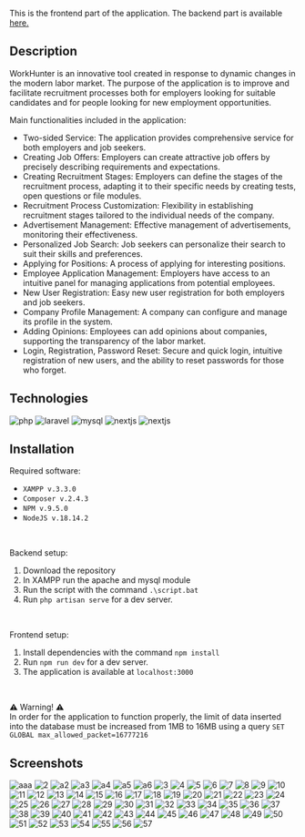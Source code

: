 This is the frontend part of the application. The backend part is available <a href="https://github.com/dbirak/recruitment_system_backend">here.</a>

## Description

WorkHunter is an innovative tool created in response to dynamic changes in the modern labor market. The purpose of the application is to improve and facilitate recruitment processes both for employers looking for suitable candidates and for people looking for new employment opportunities.

Main functionalities included in the application:
- Two-sided Service: The application provides comprehensive service for both employers and job seekers.
- Creating Job Offers: Employers can create attractive job offers by precisely describing requirements and expectations.
- Creating Recruitment Stages: Employers can define the stages of the recruitment process, adapting it to their specific needs by creating tests, open questions or file modules.
- Recruitment Process Customization: Flexibility in establishing recruitment stages tailored to the individual needs of the company.
- Advertisement Management: Effective management of advertisements, monitoring their effectiveness.
- Personalized Job Search: Job seekers can personalize their search to suit their skills and preferences.
- Applying for Positions: A process of applying for interesting positions.
- Employee Application Management: Employers have access to an intuitive panel for managing applications from potential employees.
- New User Registration: Easy new user registration for both employers and job seekers.
- Company Profile Management: A company can configure and manage its profile in the system.
- Adding Opinions: Employees can add opinions about companies, supporting the transparency of the labor market.
- Login, Registration, Password Reset: Secure and quick login, intuitive registration of new users, and the ability to reset passwords for those who forget.

## Technologies

<p>
  <img src="https://img.shields.io/badge/php-%23777BB4.svg?style=for-the-badge&logo=php&logoColor=white" alt="php">
  <img src="https://img.shields.io/badge/laravel-%23FF2D20.svg?style=for-the-badge&logo=laravel&logoColor=white" alt="laravel">
  <img src="https://img.shields.io/badge/mysql-%23016086.svg?style=for-the-badge&logo=mysql&logoColor=white" alt="mysql">
  <img src="https://img.shields.io/badge/Next-black?style=for-the-badge&logo=next.js&logoColor=white" alt="nextjs">
  <img src="https://img.shields.io/badge/javascript-%23323330.svg?style=for-the-badge&logo=javascript&logoColor=%23F7DF1E" alt="nextjs">
</p>

## Installation

Required software:
- `XAMPP v.3.3.0`
- `Composer v.2.4.3`
- `NPM v.9.5.0`
- `NodeJS v.18.14.2`

<br>

Backend setup:
1. Download the repository
2. In XAMPP run the apache and mysql module
3. Run the script with the command `.\script.bat`
4. Run `php artisan serve` for a dev server.

<br>

Frontend setup:
1. Install dependencies with the command `npm install`
2. Run `npm run dev` for a dev server.
3. The application is available at `localhost:3000`

<br>

:warning: Warning! :warning: <br>
In order for the application to function properly, the limit of data inserted into the database must be increased from 1MB to 16MB using a query `SET GLOBAL max_allowed_packet=16777216`

## Screenshots

![aaa](https://github.com/dbirak/recruitment_system_backend/assets/41111309/e1d6bc2d-cfaf-4011-81c4-779dd1795c9c)
![2](https://github.com/dbirak/recruitment_system_backend/assets/41111309/68546c3b-2582-48c3-88d4-ca48a95506ff)
![a2](https://github.com/dbirak/recruitment_system_backend/assets/41111309/733280e3-1ce0-41d5-b949-ebfdae070562)
![a3](https://github.com/dbirak/recruitment_system_backend/assets/41111309/adda2e17-06af-450b-b80c-71745583a5ed)
![a4](https://github.com/dbirak/recruitment_system_backend/assets/41111309/31634798-3b3a-4c2f-aabc-413e045eff5b)
![a5](https://github.com/dbirak/recruitment_system_backend/assets/41111309/348e2d6b-ebdf-4a4a-bd9f-ab564039df2c)
![a6](https://github.com/dbirak/recruitment_system_backend/assets/41111309/82dfcf6d-0d19-48d7-adf5-0bdee8e86b5c)
![3](https://github.com/dbirak/recruitment_system_backend/assets/41111309/a2339ee6-f38b-4e5a-b749-2b418ad970f4)
![4](https://github.com/dbirak/recruitment_system_backend/assets/41111309/a8c99803-4bfe-4123-99e8-d9f90a0b2853)
![5](https://github.com/dbirak/recruitment_system_backend/assets/41111309/becbc2e5-2575-4d48-b6f6-b631c1b06ddf)
![6](https://github.com/dbirak/recruitment_system_backend/assets/41111309/4d85ac4f-be6c-43c2-84d0-ab487f7d1658)
![7](https://github.com/dbirak/recruitment_system_backend/assets/41111309/8948c440-7b51-4f84-b6c5-59c18bbb4f2d)
![8](https://github.com/dbirak/recruitment_system_backend/assets/41111309/b5215c2a-1d7a-40a7-a7f6-0147b6c40273)
![9](https://github.com/dbirak/recruitment_system_backend/assets/41111309/040f4fb8-08de-4e77-91c4-98cf15f75f58)
![10](https://github.com/dbirak/recruitment_system_backend/assets/41111309/dadf6b24-fa18-465c-93d2-8f43f570efeb)
![11](https://github.com/dbirak/recruitment_system_backend/assets/41111309/846256ce-73b9-4cf1-ac8f-2c2e3448c334)
![12](https://github.com/dbirak/recruitment_system_backend/assets/41111309/e6059809-a8ce-4fe9-bd41-3b37b4929734)
![13](https://github.com/dbirak/recruitment_system_backend/assets/41111309/d02e11c5-5745-484f-8c50-ebb19c5472ea)
![14](https://github.com/dbirak/recruitment_system_backend/assets/41111309/a901fa3c-d0c3-4063-88c6-3695ae6392a6)
![15](https://github.com/dbirak/recruitment_system_backend/assets/41111309/5757f95b-2299-44f8-abd3-9da69e72751c)
![16](https://github.com/dbirak/recruitment_system_backend/assets/41111309/9b71e314-5ea4-4af8-9522-a0c505e9d8c8)
![17](https://github.com/dbirak/recruitment_system_backend/assets/41111309/2282108a-beff-4997-b273-bdf230b76e72)
![18](https://github.com/dbirak/recruitment_system_backend/assets/41111309/26554c1a-bb54-4c48-b5e2-e4b9d05b6f9c)
![19](https://github.com/dbirak/recruitment_system_backend/assets/41111309/cdddcb8d-bc1d-4e9a-9be6-fa41af54c6c0)
![20](https://github.com/dbirak/recruitment_system_backend/assets/41111309/95c9e226-4e5f-4515-9d10-fb4d7ccbc95e)
![21](https://github.com/dbirak/recruitment_system_backend/assets/41111309/14df5290-7bd5-47d4-ac5b-acd3d1199b26)
![22](https://github.com/dbirak/recruitment_system_backend/assets/41111309/e783a77e-2a09-48fb-9dd5-c56a05c568df)
![23](https://github.com/dbirak/recruitment_system_backend/assets/41111309/5f85c0d1-c4f4-4334-ab93-a3d44ddf2c5c)
![24](https://github.com/dbirak/recruitment_system_backend/assets/41111309/09b6ace1-180e-48d0-a471-83425956e5df)
![25](https://github.com/dbirak/recruitment_system_backend/assets/41111309/6d40cecd-d910-47ab-a9c6-31db6e12d4cf)
![26](https://github.com/dbirak/recruitment_system_backend/assets/41111309/a22ced6e-338e-43ff-9ebd-f330c1bc9216)
![27](https://github.com/dbirak/recruitment_system_backend/assets/41111309/4fc73ed3-b409-4d87-976b-3b7407afa13b)
![28](https://github.com/dbirak/recruitment_system_backend/assets/41111309/8768d760-6faf-491f-9659-6a31203772d0)
![29](https://github.com/dbirak/recruitment_system_backend/assets/41111309/b7fed4e2-546b-452f-9463-db50078124b3)
![30](https://github.com/dbirak/recruitment_system_backend/assets/41111309/6d5c1e51-561a-49e0-9726-e1ff2f035dd5)
![31](https://github.com/dbirak/recruitment_system_backend/assets/41111309/57512d13-e921-45c9-adec-a3da5b97525b)
![32](https://github.com/dbirak/recruitment_system_backend/assets/41111309/7471f0b5-50b5-45d1-844b-8a4c72703e79)
![33](https://github.com/dbirak/recruitment_system_backend/assets/41111309/305a06a1-ca52-4ffb-a71d-4841ec650c39)
![34](https://github.com/dbirak/recruitment_system_backend/assets/41111309/11d88ec2-14ae-4652-ab69-58bc032aeb98)
![35](https://github.com/dbirak/recruitment_system_backend/assets/41111309/6bd4efc9-ed8f-4b8d-8a95-0ff795af7e92)
![36](https://github.com/dbirak/recruitment_system_backend/assets/41111309/aae9fb8d-1b0d-4cf6-9043-5774c388d08d)
![37](https://github.com/dbirak/recruitment_system_backend/assets/41111309/6c4d5300-835d-4b28-af2e-3dc29ad32285)
![38](https://github.com/dbirak/recruitment_system_backend/assets/41111309/33603ed6-ace6-4c9c-a9cd-1ff6f84e892d)
![39](https://github.com/dbirak/recruitment_system_backend/assets/41111309/778c99df-f1f3-453b-b3d3-d7ae4370caaa)
![40](https://github.com/dbirak/recruitment_system_backend/assets/41111309/aafdd0fd-7478-46ff-852b-7277bc4d512f)
![41](https://github.com/dbirak/recruitment_system_backend/assets/41111309/caf924a9-da6a-40a8-8334-7c59bdf5eb18)
![42](https://github.com/dbirak/recruitment_system_backend/assets/41111309/fd922fd9-f3a3-4932-bd57-a7a853efdadf)
![43](https://github.com/dbirak/recruitment_system_backend/assets/41111309/598aa514-ab2a-4484-8a57-2fbccbd3f98c)
![44](https://github.com/dbirak/recruitment_system_backend/assets/41111309/1ddf08c2-f15d-45bf-a8ae-6d0e30e8a5a9)
![45](https://github.com/dbirak/recruitment_system_backend/assets/41111309/c915994c-b2ad-4c4a-9013-e36bf2b04749)
![46](https://github.com/dbirak/recruitment_system_backend/assets/41111309/f2256f5e-9b43-4cb5-baf6-737cb6ae53c0)
![47](https://github.com/dbirak/recruitment_system_backend/assets/41111309/c92ff5d8-156f-4918-a5b1-1a847b250b01)
![48](https://github.com/dbirak/recruitment_system_backend/assets/41111309/cb2fe25c-5714-4b38-b476-cc54d569cbc2)
![49](https://github.com/dbirak/recruitment_system_backend/assets/41111309/33e26008-3fd3-485e-9e0b-16fac0934ed7)
![50](https://github.com/dbirak/recruitment_system_backend/assets/41111309/06a6a1ac-1315-4c14-90c2-853ede6a5332)
![51](https://github.com/dbirak/recruitment_system_backend/assets/41111309/c9e9a1ab-b783-4187-b50c-dd301a17297d)
![52](https://github.com/dbirak/recruitment_system_backend/assets/41111309/4e6958af-273d-4ef2-9438-056c227e301c)
![53](https://github.com/dbirak/recruitment_system_backend/assets/41111309/4477d31a-dfa7-4bcb-9207-ab4dd460f63f)
![54](https://github.com/dbirak/recruitment_system_backend/assets/41111309/551e0520-58cb-43b2-8cdc-d0fc88ec1e8b)
![55](https://github.com/dbirak/recruitment_system_backend/assets/41111309/4d6c744b-bca5-4362-ab91-c7fbd86bacf5)
![56](https://github.com/dbirak/recruitment_system_backend/assets/41111309/a76566d9-a95d-4f58-b177-46a8f1a7f1b9)
![57](https://github.com/dbirak/recruitment_system_backend/assets/41111309/00515339-0e4f-4b82-a274-66dd07cfc033)
